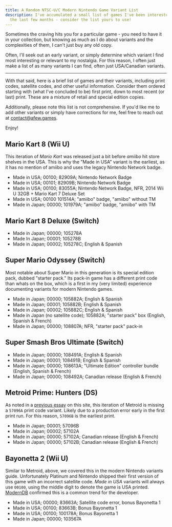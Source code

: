 ```yaml
---
title: A Random NTSC-U/C Modern Nintendo Game Variant List
description: I've accumulated a small list of games I've been interested in over
  the last few months - consider the list yours to use!
---
```

Sometimes the craving hits you for a particular game - you need to have it in your collection, but knowing as much as I do about variants and the complexities of them, I can't just buy any old copy.

Often, I'll seek out an early variant, or simply determine which variant I find most interesting or relevant to my nostalgia. For this reason, I often just make a list of as many variants I can find, often just USA/Canadian variants.

---

With that said, here is a brief list of games and their variants, including print codes, satellite codes, and other useful information. Consider them ordered starting with (what I've concluded to be) first print, down to most recent (or last) print. These are a mixture of retail and special edition copies.

Additionally, please note this list is not comprehensive. If you'd like me to add other variants or simply have corrections for me, feel free to reach out at [contact@afew.games](mailto:contact@afew.games).

Enjoy!

## Mario Kart 8 (Wii U)

This iteration of *Mario Kart* was released just a bit before *amiibo* hit store shelves in the USA. This is why the "Made in USA" variant is the earliest, as it has no mention of amiibo and uses the legacy Nintendo Network badge.

* Made in USA; 00100; 82909A; Nintendo Network Badge 
* Made in USA; 00101; 82909B; Nintendo Network Badge
* Made in USA; 00100; 83055A; Nintendo Network Badge, NFR, 2014 Wii U 32GB + Mario Kart 7 Deluxe Set
* Made in USA; 00100 101514A; "amiibo" badge, "amiibo" without TM
* Made in Japan; 00000; 101979A; "amiibo" badge, "amiibo" with TM

## Mario Kart 8 Deluxe (Switch)

* Made in Japan; 00000; 105278A
* Made In Japan; 00001; 105278B
* Made in Japan; 00002; 105278C; English & Spanish

## Super Mario Odyssey (Switch)

Most notable about Super Mario in this generation is its special edition pack, dubbed "starter pack." Its pack-in game has a different print code than whats on the box, which is a first in my (very limited) experience documenting variants for modern Nintendo games.

* Made in Japan; 00000; 105882A; English & Spanish
* Made in Japan; 00001; 105882B; English & Spanish
* Made in Japan; 00002; 105882C; English & Spanish
* Made in Japan (no satellite code); 105882A; "starter pack" box (English, Spanish & French)
* Made in Japan; 00000; 108807A; NFR, "starter pack" pack-in

## Super Smash Bros Ultimate (Switch)

* Made in Japan; 00000; 108491A; English & Spanish
* Made in Japan; 00001; 108491B; English & Spanish
* Made in Japan; 00000; 108613A; "Ultimate Edition" controller bundle (English, Spanish & French)
* Made in Japan; 00000; 108492A; Canadian release (English & French)

## Metroid Prime: Hunters (DS)

As noted in a [previous essay](/essays/decoding-modern-nintendo-print-variants) on this site, this iteration of Metroid is missing a `57096A` print code variant. Likely due to a production error early in the first print run. For this reason, `57096B` is the earliest print.

* Made in Japan; 00001; 57096B
* Made in Japan; 00002; 57102A
* Made in Japan; 00000; 57102A; Canadian release (English & French)
* Made in Japan; 00000; 57102B; Canadian release (English & French)

## Bayonetta 2 (Wii U)

Similar to Metroid, above, we covered this in the modern Nintendo variants guide. Unfortunately Platinum and Nintendo shipped their first version of this game with an incorrect satellite code. *Made in USA* variants will always use `00100`, using the middle digit to denote the game is USA printed. [ModernDB](https://www.instagram.com/moderndatabase/) confirmed this is a common trend for the developer.

* Made in USA; 00000; 83663A; Satellite code error, bonus Bayonetta 1
* Made in USA; 00100; 83663B; Bonus Bayonetta 1
* Made in USA; 00100; 100178A; Bonus Bayonetta 1
* Made in Japan; 00000; 103567A